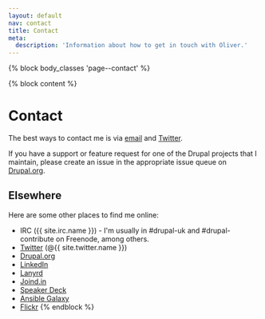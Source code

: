 ```yaml
---
layout: default
nav: contact
title: Contact
meta:
  description: 'Information about how to get in touch with Oliver.'
---
```

{% block body_classes 'page--contact' %}

{% block content %}
# Contact

The best ways to contact me is via <a href="mailto:{{ site.email }}?subject=Contact%20Oliver%20Davies">email</a> and
<a href="{{ site.twitter.url }}">Twitter</a>.

If you have a support or feature request for one of the Drupal projects that I maintain, please create an issue in the
appropriate issue queue on [Drupal.org](https://www.drupal.org).

## Elsewhere

Here are some other places to find me online:

* IRC ({{ site.irc.name }}) - I'm usually in #drupal-uk and #drupal-contribute on Freenode, among others.
* <a href="{{ site.twitter.url }}">Twitter</a> (@{{ site.twitter.name }})
* <a href="{{ site.drupalorg.url_nice }}">Drupal.org</a>
* <a href="{{ site.linkedin.url }}">LinkedIn</a>
* <a href="{{ site.lanyrd.url }}">Lanyrd</a>
* <a href="{{ site.joindin.url }}">Joind.in</a>
* <a href="{{ site.speakerdeck.url }}">Speaker Deck</a>
* <a href="{{ site.ansible_galaxy.url }}">Ansible Galaxy</a>
* <a href="{{ site.flickr.url }}">Flickr</a>
{% endblock %}
